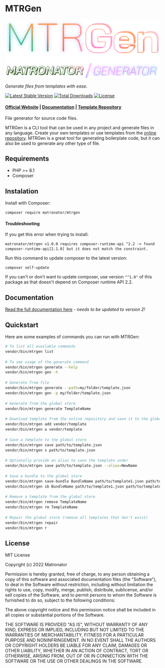 # MTRGen

![MTRGen Logo](docs/assets/images/logo.png)

*Generate files from templates with ease.*

[![Latest Stable Version](https://poser.pugx.org/matronator/mtrgen/v)](https://packagist.org/packages/matronator/mtrgen)
[![Total Downloads](https://poser.pugx.org/matronator/mtrgen/downloads)](https://packagist.org/packages/matronator/mtrgen)
[![License](https://poser.pugx.org/matronator/mtrgen/license)](https://packagist.org/packages/matronator/mtrgen)

#### [Official Website](https://mtrgen.com) | [Documentation](https://mtrgen.com/docs) | [Template Repository](https://mtrgen.com/repository)

File generator for source code files.

MTRGen is a CLI tool that can be used in any project and generate files in any language. Create your own templates or use templates from the [online repository](https://www.mtrgen.com/repository). MTRGen is a great tool for generating boilerplate code, but it can also be used to generate any other type of file.

## Requirements

- PHP >= 8.1
- Composer

## Instalation

Install with Composer:

```
composer require matronator/mtrgen
```

#### Troubleshooting

If you get this error when trying to install:

```
matronator/mtrgen v1.0.0 requires composer-runtime-api ^2.2 -> found composer-runtime-api[2.1.0] but it does not match the constraint.
```

Run this command to update composer to the latest version:

```
composer self-update
```

If you can't or don't want to update composer, use version `"^1.0"` of this package as that doesn't depend on Composer runtime API 2.2.

## Documentation

[Read the full documentation here](https://www.mtrgen.com/docs/) *- needs to be updated to version 2!*

## Quickstart

Here are some examples of commands you can run with MTRGen:

```bash
# To list all available commands
vendor/bin/mtrgen list

# To see usage of the generate command
vendor/bin/mtrgen generate --help
vendor/bin/mtrgen gen -h

# Generate from file
vendor/bin/mtrgen generate --path=my/folder/template.json
vendor/bin/mtrgen gen -p my/folder/template.json

# Generate from the global store
vendor/bin/mtrgen generate TemplateName

# Download template from the online repository and save it to the global store
vendor/bin/mtrgen add vendor/template
vendor/bin/mtrgen a vendor/template

# Save a template to the global store
vendor/bin/mtrgen save path/to/template.json
vendor/bin/mtrgen s path/to/template.json

# Optionally provide an alias to save the template under
vendor/bin/mtrgen save path/to/template.json --alias=NewName

# Save a bundle to the global store
vendor/bin/mtrgen save-bundle BundleName path/to/template1.json path/to/template2.json
vendor/bin/mtrgen sb BundleName path/to/template1.json path/to/template2.json

# Remove a template from the global store
vendor/bin/mtrgen remove TemplateName
vendor/bin/mtrgen rm TemplateName

# Repair the global store (remove all templates that don't exist)
vendor/bin/mtrgen repair
vendor/bin/mtrgen r
```

## License

MIT License

Copyright (c) 2022 Matronator

Permission is hereby granted, free of charge, to any person obtaining a copy of this software and associated documentation files (the "Software"), to deal in the Software without restriction, including without limitation the rights to use, copy, modify, merge, publish, distribute, sublicense, and/or sell copies of the Software, and to permit persons to whom the Software is furnished to do so, subject to the following conditions:

The above copyright notice and this permission notice shall be included in all copies or substantial portions of the Software.

THE SOFTWARE IS PROVIDED "AS IS", WITHOUT WARRANTY OF ANY KIND, EXPRESS OR IMPLIED, INCLUDING BUT NOT LIMITED TO THE WARRANTIES OF MERCHANTABILITY, FITNESS FOR A PARTICULAR PURPOSE AND NONINFRINGEMENT. IN NO EVENT SHALL THE AUTHORS OR COPYRIGHT HOLDERS BE LIABLE FOR ANY CLAIM, DAMAGES OR OTHER LIABILITY, WHETHER IN AN ACTION OF CONTRACT, TORT OR OTHERWISE, ARISING FROM, OUT OF OR IN CONNECTION WITH THE SOFTWARE OR THE USE OR OTHER DEALINGS IN THE SOFTWARE.
